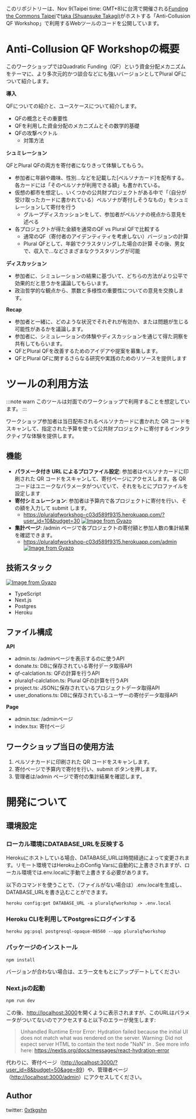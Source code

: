 このリポジトリーは、Nov 9(Taipei time: GMT+8)に台湾で開催される[Funding the Commons Taipei](https://fundingthecommons.io/taipei-2023)で[taka (Shuansuke Takagi)](https://twitter.com/0xcommune)がホストする「Anti-Collusion QF Workshop」で利用するWebツールのコードを公開しています。

# Anti-Collusion QF Workshopの概要

このワークショップではQuadratic Funding（QF）という資金分配メカニズムをテーマに、より多次元的かつ談合などにも強いバージョンとしてPlural QFについて紹介します。

**導入**

QFについての紹介と、ユースケースについて紹介します。

- QFの概念とその重要性
- QFを利用した資金分配のメカニズムとその数学的基礎
- QFの攻撃ベクトル
 	- 対策方法

**シュミレーション**

QFとPlural QFの両方を寄付者になりきって体験してもらう。

- 参加者に年齢や趣味、性別...などを記載した[ペルソナカード]を配布する。各カードには「そのペルソナが利用できる額」も書かれている。
- 仮想の都市を想定し、いくつかの公共財プロジェクトがある中で「（自分が受け取ったカードに書かれている）ペルソナが寄付しそうなもの」をシュミレーションして寄付を行う
 	- グループディスカッションをして、参加者がペルソナの視点から意見を述べる
- 各プロジェクトが得た金額を通常のQF vs Plural QFで比較する
    - 通常のQF（寄付者のアイデンティティを考慮しない）バージョンの計算
    - Plural QFとして、年齢でクラスタリングした場合の計算
            その後、男女で、収入で...などさまざまなクラスタリングが可能

**ディスカッション**
- 参加者に、シミュレーションの結果に基づいて、どちらの方法がより公平で効果的だと思うかを議論してもらいます。
- 政治哲学的な観点から、票数と多様性の重要性についての意見を交換します。

**Recap**
- 参加者と一緒に、どのような状況でそれぞれが有効か、または問題が生じる可能性があるかを議論します。
- 参加者に、シミュレーションの体験やディスカッションを通じて得た洞察を共有してもらいます。
- QFとPlural QFを改善するためのアイデアや提案を募集します。
- QFとPlural QFに関するさらなる研究や実践のためのリソースを提供します


# ツールの利用方法

:::note warn
このツールは対面でのワークショップで利用することを想定しています。
:::

ワークショップ参加者は当日配布されるペルソナカードに書かれた QR コードをスキャンして、指定された予算を使って公共財プロジェクトに寄付するインタラクティブな体験を提供します。



## 機能

- **パラメータ付き URL によるプロファイル設定**: 参加者はペルソナカードに印刷された QR コードをスキャンして、寄付ページにアクセスします。各 QR コードはユニークなパラメータがついていて、それをもとにプロファイルを設定します
- **寄付シミュレーション**: 参加者は予算内で各プロジェクトに寄付を行い、その額を入力して submit します。
  - https://pluralqfworkshop-c03d589f9315.herokuapp.com/?user_id=10&budget=30
  [![Image from Gyazo](https://i.gyazo.com/b7067014be7bbe793960a4ab68a089e8.png)](https://gyazo.com/b7067014be7bbe793960a4ab68a089e8)
- **集計ページ**: /admin ページで各プロジェクトの寄付額と参加人数の集計結果を確認できます。
  - https://pluralqfworkshop-c03d589f9315.herokuapp.com/admin
  [![Image from Gyazo](https://i.gyazo.com/1bc9107ce59749c36a2441da3c0524e3.png)](https://gyazo.com/1bc9107ce59749c36a2441da3c0524e3)

## 技術スタック

[![Image from Gyazo](https://i.gyazo.com/773a05c8764d8899152bba8b97a3063a.png)](https://gyazo.com/773a05c8764d8899152bba8b97a3063a)

- TypeScript
- Next.js
- Postgres
- Heroku

## ファイル構成

**API**
- admin.ts: /adminページを表示するのに使うAPI
- donate.ts: DBに保存されている寄付データ取得API
- qf-calclation.ts: QFの計算を行うAPI
- pluralqf-calclation.ts: Plural QFの計算を行うAPI
- project.ts: JSONに保存されているプロジェクトデータ取得API
- user_donations.ts: DBに保存されているユーザーの寄付データ取得API

**Page**
- admin.tsx: /adminページ
- index.tsx: 寄付ページ


## ワークショップ当日の使用方法

1. ペルソナカードに印刷された QR コードをスキャンします。
2. 寄付ページで予算内で寄付を行い、submit ボタンを押します。
3. 管理者は/admin ページで寄付の集計結果を確認します。

# 開発について

## 環境設定

### ローカル環境にDATABASE_URLを反映する
Herokuにホストしている場合、DATABASE_URLは時間経過によって変更されます。リモート環境ではHeroku上のConfig Varsに自動的に上書きされますが、ローカル環境では.env.localに手動で上書きする必要があります。

以下のコマンドを使うことで、（ファイルがない場合は）.env.localを生成し、DATABASE_URLを書き込むことができます。

```
heroku config:get DATABASE_URL -a pluralqfworkshop > .env.local
```

### Heroku CLIを利用してPostgresにログインする

```
heroku pg:psql postgresql-opaque-08560 --app pluralqfworkshop
```

### パッケージのインストール
```
npm install
```
バージョンが合わない場合は、エラー文をもとにアップデートしてください

### Next.jsの起動

```bash
npm run dev
```

この後、[http://localhost:3000](http://localhost:3000)を開くように表示されますが、このURLはパラメータがついてないのでアクセスすると以下のエラーが発生します:
   >Unhandled Runtime Error
   > Error: Hydration failed because the initial UI does not match what was rendered on the server.
   > Warning: Did not expect server HTML to contain the text node "NaN" in .
   > See more info here: https://nextjs.org/docs/messages/react-hydration-error

代わりに、寄付ページ（[http://localhost:3000/?user_id=8&budget=50&age=89](http://localhost:3000/?user_id=8&budget=50&age=89)）や、管理者ページ（[http://localhost:3000/admin](http://localhost:3000/admin)）にアクセスしてください。


## Author

twitter: [0xtkgshn](https://twitter.com/0xcommune)

